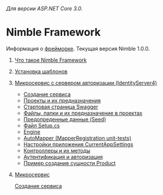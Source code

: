 _Для версии ASP.NET Core 3.0._

# Nimble Framework

Информация о [фрейморке](./Nimble/%D0%9E-%D1%84%D1%80%D0%B5%D0%B9%D0%BC%D0%B2%D0%BE%D1%80%D0%BA%D0%B5). Текущая версия Nimble 1.0.0.

1. [Что такое Nimble Framework](https://github.com/Calabonga/Microservice-Template/wiki/%D0%A7%D1%82%D0%BE-%D1%82%D0%B0%D0%BA%D0%BE%D0%B5-Nimble-Framework)

2. [Установка шаблонов](https://github.com/Calabonga/Microservice-Template/wiki/%D0%A3%D1%81%D1%82%D0%B0%D0%BD%D0%BE%D0%B2%D0%BA%D0%B0-%D1%88%D0%B0%D0%B1%D0%BB%D0%BE%D0%BD%D0%B0)

3. [Микросервис с сервером авторизации (IdentityServer4)](https://github.com/Calabonga/Microservice-Template/wiki/%D0%A2%D0%B8%D0%BF%D1%8B-%D1%88%D0%B0%D0%B1%D0%BB%D0%BE%D0%BD%D0%BE%D0%B2)

   - [Создание сервиса](https://github.com/Calabonga/Microservice-Template/wiki/%D0%A1%D0%BE%D0%B7%D0%B4%D0%B0%D0%BD%D0%B8%D0%B5-%D0%BC%D0%B8%D0%BA%D1%80%D0%BE%D1%81%D0%B5%D1%80%D0%B2%D0%B8%D1%81%D0%B0-%D0%B8%D0%B7-%D1%88%D0%B0%D0%B1%D0%BB%D0%BE%D0%BD%D0%B0)
   - [Проекты и их предназначения](https://github.com/Calabonga/Microservice-Template/wiki/%D0%9F%D1%80%D0%BE%D0%B5%D0%BA%D1%82%D1%8B-%D0%B8-%D0%B8%D1%85-%D0%BF%D1%80%D0%B5%D0%B4%D0%BD%D0%B0%D0%B7%D0%BD%D0%B0%D1%87%D0%B5%D0%BD%D0%B8%D0%B5)
   - [Стартовая страница Swagger](https://github.com/Calabonga/Microservice-Template/wiki/%D0%A1%D1%82%D0%B0%D1%80%D1%82%D0%BE%D0%B2%D0%B0%D1%8F-%D1%81%D1%82%D1%80%D0%B0%D0%BD%D0%B8%D1%86%D0%B0-Swagger)
   - [Файлы, папки и их предназначение в проектах](https://github.com/Calabonga/Microservice-Template/wiki/%D0%A4%D0%B0%D0%B9%D0%BB%D1%8B,-%D0%BF%D0%B0%D0%BF%D0%BA%D0%B8-%D0%B8-%D0%B8%D1%85-%D0%BF%D1%80%D0%B5%D0%B4%D0%BD%D0%B0%D0%B7%D0%BD%D0%B0%D1%87%D0%B5%D0%BD%D0%B8%D0%B5-%D0%B2-%D0%BF%D1%80%D0%BE%D0%B5%D0%BA%D1%82%D0%B0%D1%85)
   - [Предопреденные данные (Seed)](<https://github.com/Calabonga/Microservice-Template/wiki/%D0%9F%D1%80%D0%B5%D0%B4%D0%BE%D0%BF%D1%80%D0%B5%D0%B4%D0%B5%D0%BD%D0%BD%D1%8B%D0%B5-%D0%B4%D0%B0%D0%BD%D0%BD%D1%8B%D0%B5-(Seed)>)
   - [Файл Setup.cs](https://github.com/Calabonga/Microservice-Template/wiki/%D0%A4%D0%B0%D0%B9%D0%BB-Setup.cs)
   - [Engine](https://github.com/Calabonga/Microservice-Template/wiki/Engine)
   - [AutoMapper (MapperRegistration unit-tests)](https://github.com/Calabonga/Microservice-Template/wiki/%D0%98%D1%81%D0%BF%D0%BE%D0%BB%D1%8C%D0%B7%D0%BE%D0%B2%D0%B0%D0%BD%D0%B8%D0%B5-Automapper)
   - [Настройки приложения CurrentAppSettings](https://github.com/Calabonga/Microservice-Template/wiki/%D0%9D%D0%B0%D1%81%D1%82%D1%80%D0%BE%D0%B9%D0%BA%D0%B8-%D0%BF%D1%80%D0%B8%D0%BB%D0%BE%D0%B6%D0%B5%D0%BD%D0%B8%D1%8F-CurrentAppSettings)
   - [Контроллеры и их методы](https://github.com/Calabonga/Microservice-Template/wiki/%D0%9A%D0%BE%D0%BD%D1%82%D1%80%D0%BE%D0%BB%D0%BB%D0%B5%D1%80%D1%8B-%D0%B8-%D0%B8%D1%85-%D0%BC%D0%B5%D1%82%D0%BE%D0%B4%D1%8B)
   - [Аутентификация и авторизация](https://github.com/Calabonga/Microservice-Template/wiki/%D0%90%D1%83%D1%82%D0%B5%D0%BD%D1%82%D0%B8%D1%84%D0%B8%D0%BA%D0%B0%D1%86%D0%B8%D1%8F-%D0%B8-%D0%B0%D0%B2%D1%82%D0%BE%D1%80%D0%B8%D0%B7%D0%B0%D1%86%D0%B8%D1%8F)
   - [Пример создание сущности Product](https://github.com/Calabonga/Microservice-Template/wiki/%D0%9F%D1%80%D0%B8%D0%BC%D0%B5%D1%80-%D1%81%D0%BE%D0%B7%D0%B4%D0%B0%D0%BD%D0%B8%D0%B5-%D1%81%D1%83%D1%89%D0%BD%D0%BE%D1%81%D1%82%D0%B8-Product)

4. [Микросервис](https://github.com/Calabonga/Microservice-Template/wiki/%D0%A2%D0%B8%D0%BF%D1%8B-%D1%88%D0%B0%D0%B1%D0%BB%D0%BE%D0%BD%D0%BE%D0%B2)

   [Создание сервиса](https://github.com/Calabonga/Microservice-Template/wiki/%D0%A1%D0%BE%D0%B7%D0%B4%D0%B0%D0%BD%D0%B8%D0%B5-%D0%BC%D0%B8%D0%BA%D1%80%D0%BE%D1%81%D0%B5%D1%80%D0%B2%D0%B8%D1%81%D0%B0-%D0%B8%D0%B7-%D1%88%D0%B0%D0%B1%D0%BB%D0%BE%D0%BD%D0%B0)
